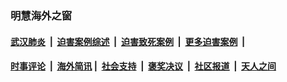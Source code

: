 
### 明慧海外之窗

####  [武汉肺炎](indexes/365.md?t=07031800) &nbsp;|&nbsp;  [迫害案例综述](indexes/328.md?t=07031800) &nbsp;|&nbsp; [迫害致死案例](indexes/277.md?t=07031800)  &nbsp;|&nbsp; [更多迫害案例](indexes/81.md?t=07031800)  &nbsp;|&nbsp; 
####  [时事评论](indexes/19.md?t=07031800) &nbsp;|&nbsp; [海外简讯](indexes/245.md?t=07031800)&nbsp;|&nbsp;  [社会支持](indexes/140.md?t=07031800) &nbsp;|&nbsp; [褒奖决议](indexes/282.md?t=07031800) &nbsp;|&nbsp; [社区报道](indexes/91.md?t=07031800)  &nbsp;|&nbsp; [天人之间](indexes/78.md?t=07031800) 

